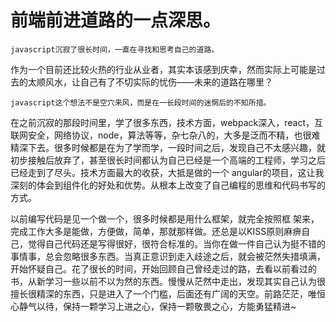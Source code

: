 # 前端前进道路的一点深思。 

```javascript沉寂了很长时间，一直在寻找和思考自己的道路。```

作为一个目前还比较火热的行业从业者，其实本该感到庆幸，然而实际上可能是过去的太顺风水，让自己有了不切实际的忧伤——未来的道路在哪里？

```javascript这个想法不是空穴来风，而是在一长段时间的迷惘后的不知所措。```

在之前沉寂的那段时间里，学了很多东西，技术方面，webpack深入，react，互联网安全，网络协议，node，算法等等，杂七杂八的，大多是泛而不精，也很难精深下去。很多时候都是在为了学而学，一段时间之后，发现自己不太感兴趣，就初步接触后放弃了，甚至很长时间都认为自己已经是一个高端的工程师，学习之后已经走到了尽头。技术方面最大的收获，大抵是做的一个
angular的项目，这让我深刻的体会到组件化的好处和优势。从根本上改变了自己编程的思维和代码书写的方式。

以前编写代码是见一个做一个，很多时候都是用什么框架，就完全按照框
架来，完成工作大多是能做，方便做，简单，那就那样做。还总是以KISS原则麻痹自己，觉得自己代码还是写得很好，很符合标准的。当你在做一件自己认为挺不错的事情事，总会忽略很多东西。当真正意识到走入歧途之后，就会被茫然失措填满，开始怀疑自己。花了很长的时间，开始回顾自己曾经走过的路，去看以前看过的书，从新学习一些以前不以为然的东西。慢慢从茫然中走出，发现其实自己认为很擅长很精深的东西，只是进入了一个门槛，后面还有广阔的天空。前路茫茫，唯恒心静气以待，保持一颗学习上进之心，保持一颗敬畏之心，方能勇猛精进~

